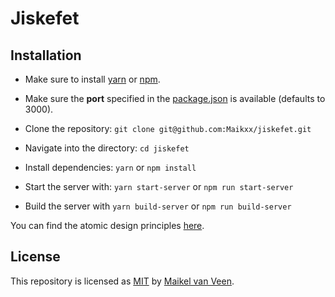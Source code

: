 # Jiskefet

## Installation

* Make sure to install [yarn](https://yarnpkg.com/en/) or [npm](https://www.npmjs.com).
* Make sure the **port** specified in the [package.json](package.json) is available (defaults to 3000).

* Clone the repository: `git clone git@github.com:Maikxx/jiskefet.git`
* Navigate into the directory: `cd jiskefet`
* Install dependencies: `yarn` or `npm install`
* Start the server with: `yarn start-server` or `npm run start-server`
* Build the server with `yarn build-server` or `npm run build-server`

You can find the atomic design principles [here](./client/Atomic.md).

## License

This repository is licensed as [MIT](LICENSE) by [Maikel van Veen](https://github.com/maikxx).